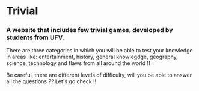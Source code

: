 # Trivial
<h3>A website that includes few trivial games, developed by students from UFV.</h3>

<p>There are three categories in which you will be able to test your knowledge in areas like: entertainment, history, general knowlegdge, geography, science, technology and flaws from all around the world !!</p>

<p>Be careful, there are different levels of difficulty, will you be able to answer all the questions ??
Let's go check !!</p>
